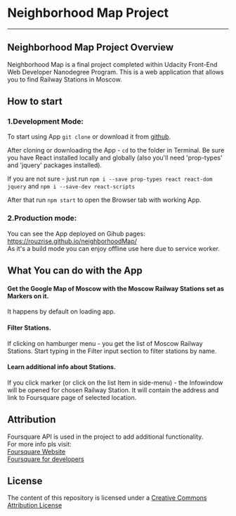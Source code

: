 # Neighborhood Map Project

---

## Neighborhood Map Project Overview

Neighborhood Map is a final project completed within Udacity Front-End Web Developer Nanodegree Program.
This is a web application that allows you to find Railway Stations in Moscow.

## How to start

### 1.Development Mode:

To start using App `git clone` or download it from [github](https://github.com/rouzrise/neighborhoodMap.git).

After cloning or downloading the App - `cd` to the folder in Terminal.
Be sure you have React installed locally and globally (also you'll need 'prop-types' and 'jquery' packages installed).

If you are not sure - just run
`npm i --save prop-types react react-dom jquery` and `npm i --save-dev react-scripts`

After that run `npm start` to open the Browser tab with working App.

### 2.Production mode:

You can see the App deployed on Gihub pages: https://rouzrise.github.io/neighborhoodMap/        
As it's a build mode you can enjoy offline use here due to service worker.

## What You can do with the App

#### Get the Google Map of Moscow with the Moscow Railway Stations set as Markers on it.

It happens by default on loading app.

#### Filter Stations.

If clicking on hamburger menu - you get the list of Moscow Railway Stations.
Start typing in the Filter input section to filter stations by name.

#### Learn additional info about Stations.

If you click marker (or click on the list Item in side-menu) - the Infowindow will be opened for chosen Railway Station. It will contain the address and link to Foursquare page of selected location.

## Attribution

Foursquare API is used in the project to add additional functionality.  
For more info pls visit:  
[Foursquare Website](https://foursquare.com/)  
[Foursquare for developers](https://developer.foursquare.com/)

## License

The content of this repository is licensed under a [Creative Commons Attribution License](https://creativecommons.org/licenses/by/3.0/us/)
